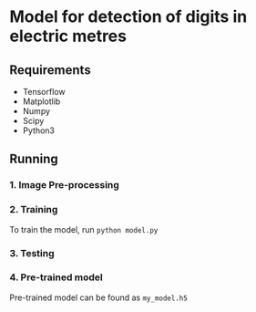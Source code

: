 
# Model for  detection of digits in electric metres

## Requirements
  - Tensorflow 
  - Matplotlib
  - Numpy
  - Scipy
  - Python3
  
  ## Running
   ### 1. Image Pre-processing
   ### 2. Training
   To train the model, run `python model.py`
   ### 3. Testing
   ### 4. Pre-trained model
   Pre-trained model can be found as `my_model.h5`
